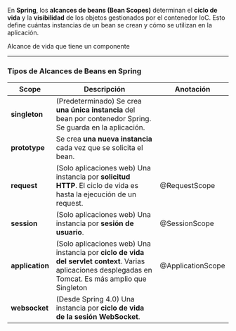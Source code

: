 En **Spring**, los **alcances de beans (Bean Scopes)** determinan el **ciclo de vida** y la **visibilidad** de los objetos gestionados por el contenedor IoC. Esto define cuántas instancias de un bean se crean y cómo se utilizan en la aplicación.

Alcance de vida que tiene un componente

---

### **Tipos de Alcances de Beans en Spring**

| **Scope**       | **Descripción**                                                                                                                                         | Anotación         |
| --------------- | ------------------------------------------------------------------------------------------------------------------------------------------------------- | ----------------- |
| **singleton**   | (Predeterminado) Se crea **una única instancia** del bean por contenedor Spring. Se guarda en la aplicación.                                            |                   |
| **prototype**   | Se crea **una nueva instancia** cada vez que se solicita el bean.                                                                                       |                   |
| **request**     | (Solo aplicaciones web) Una instancia por **solicitud HTTP**. El ciclo de vida es hasta la ejecución de un request.                                     | @RequestScope     |
| **session**     | (Solo aplicaciones web) Una instancia por **sesión de usuario**.                                                                                        | @SessionScope     |
| **application** | (Solo aplicaciones web) Una instancia por **ciclo de vida del servlet context**. Varias aplicaciones desplegadas en Tomcat. Es más amplio que Singleton | @ApplicationScope |
| **websocket**   | (Desde Spring 4.0) Una instancia por **ciclo de vida de la sesión WebSocket**.                                                                          |                   |
